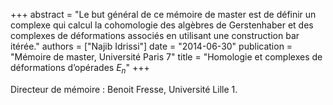 +++
abstract = "Le but général de ce mémoire de master est de définir un complexe qui calcul la cohomologie des algèbres de Gerstenhaber et des complexes de déformations associés en utilisant une construction bar itérée."
authors = ["Najib Idrissi"]
date = "2014-06-30"
publication = "Mémoire de master, Université Paris 7"
title = "Homologie et complexes de déformations d’opérades $E_n$"
+++

Directeur de mémoire : Benoit Fresse, Université Lille 1.
